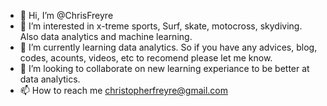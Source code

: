 - 👋 Hi, I’m @ChrisFreyre
- 👀 I’m interested in x-treme sports, Surf, skate, motocross, skydiving. Also data analytics and machine learning.
- 🌱 I’m currently learning data analytics. So if you have any advices, blog, codes, acounts, videos, etc to recomend please let me know.
- 💞️ I’m looking to collaborate on new learning experiance to be better at data analytics. 
- 📫 How to reach me christopherfreyre@gmail.com

<!---
ChrisFreyre/ChrisFreyre is a ✨ special ✨ repository because its `README.md` (this file) appears on your GitHub profile.
You can click the Preview link to take a look at your changes.
--->
